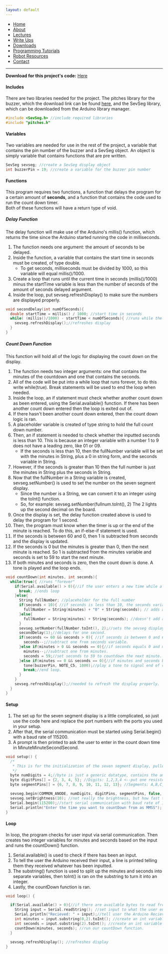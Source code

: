 ```yaml
---
layout: default
---
```

* [Home](../../index.md)
* [About](../About.md)
* [Lectures](../Lectures.md)
* [Write Ups](../Write_Ups.md)
* [Downloads](../Downloads.md)
* [Programming Tutorials](../Programming_Tutorials.md)
* [Robot Resources](../Robot_Resources.md)
* [Contact](../Contact.md)

* * *

**Download for this project's code:** [Here](https://goo.gl/fMkBW6)

#### Includes
There are two libraries needed for the project. The pitches library for the buzzer, which the download link can be found [here](https://goo.gl/JVeKwG), and the SevSeg library, which can be downloaded from the Arduino library manager.

```c++
#include <SevSeg.h> //include required libraries
#include "pitches.h"
```
#### Variables
Two variables are needed for use in the rest of the project, a variable that contains the pin number of the buzzer and a SevSeg object. An object is simply variable that contains functions that are pre written.

```c++
SevSeg sevseg; //create a SevSeg display object
int buzzerPin = 19; //create a variable for the buzzer pin number
```
#### Functions
This program requires two functions, a function that delays the program for a certain amount of **seconds**, and a function that contains the code used to run the count down timer.  
Both of these functions will have a return type of void.  
##### Delay Function
The delay function will make use of the Arduino's millis() function, which returns the time since the Arduino started running the code in milliseconds.  
1. The function needs one argument: the amount of seconds to be delayed.
2. Inside the function, a variable that contains the start time in seconds must be created, of type double. 
	- To get seconds, milliseconds must be divided by 1000, so this variable will equal millis()/1000.  
3. Create a loop that runs until the current time in seconds (millis()/1000) minus the startTime variable is less than the number of seconds of the amount of seconds delayed argument.
4. Inside the loop, put sevseg.refreshDisplay() to make sure the numbers are displayed properly.

```c++
void secondDelay(int numOfSeconds){
  double startTime = millis() / 1000; //start time in seconds
  while( (millis()/1000) - startTime < numOfSeconds){ //runs while the difference between the current time and start time in seconds is less than the delay seconds
    sevseg.refreshDisplay();//refreshes display
  }
}
```
##### Count Down Function
This function will hold all of the logic for displaying the count down on the display.
1. The function needs two integer arguments: one that contains the minutes of the countdown and one that contains the seconds.
2. All of the code will be put into a while loop that runs forever, to do this write while(true). Break statements will be used to end the loop when needed.
3. Inside the loop, an if statement must check whether another count down as been entered, using the Serial.available() function. If there has been another count down entered then the loop is exited out of. 
4. If there hasn't been another count down entered, then the count down logic is ran.
5. A placeholder variable is created of type string to hold the full count down number.
6. Then, an if statement is needed to check whether the inputted seconds is less than 10. This is because an integer variable with a number 1 to 9 does not have a leading zero, like 01 or 09.
	- If the seconds is less than 10, then the fullNumber variable will be set with the minutes in String, plus a 0 in string form, and the seconds variable in String.
7. However, if the seconds is greater than 10 then the full number is just the minutes in String plus the seconds in String.
8. Now that the fullNumber in a String variable is created, sevseg.setNumber() is used to set the number on the seven segment display.
	- Since the number is a String, we can convert it to an integer using the toInt() function.
	- So, for example: sevseg.setNumber(fullnum.toInt(), 2) The 2 lights up the second decimal on the board.
9. Once the display is set, the delay function created above is used to delay the program for 1 second.
10. Then, the program must know when the timer is up or the end of the minute is reached. To do this, an if-else-if statement is used.
11. If the seconds is between 60 and 0, then 1 is subtracted from seconds and the display is updated.
12. If the seconds is 0 but the minutes is greater than 0, then the next minute is reached. So 1 is subtracted from the minutes variable and seconds is set to 59 to start the next minute.
13. If both minutes and seconds is zero, then the count down is done. A tone is played and the loop ends.

```c++
void countDown(int minutes, int seconds){
  while(true){ //runs "forever"
    if(Serial.available() > 0){//if the user enters a new time while a countdown is active, end the current countdown.
      break; //ends loop
    }else{
      String fullNumber; //placeholder for the full number 
      if(seconds < 10){ //if seconds is less than 10, the seconds variable will be 9 instead of 09, so it needs to be fixed to display properly.
        fullNumber = String(minutes) + "0" + String(seconds); // adds a zero before the current second.
      }else{
        fullNumber = String(minutes) + String(seconds); //doesn't add a zero if seconds is greater than or equal to 10
      }
      sevseg.setNumber(fullNumber.toInt(), 2);//sets the sevseg display to the current countdown, with the decimal point at position 2
      secondDelay(1);//delays for one second.
      if(seconds <= 60 && seconds > 0){ //if seconds is between 0 and 60
        seconds--;//subtract one from seconds variable.
      }else if(minutes > 0 && seconds == 0){//if seconds equals 0 and minutes is greater than 0.
        minutes--;//subtract one from minutes.
        seconds = 59;//set seconds to 59 to countdown the next minute.
      }else if(minutes == 0 && seconds == 0){//if minutes and seconds both equal zero
        tone(buzzerPin, NOTE_C5, 1000);//play a tone to signal end of countdown.
        break;//end loop.
      }
    }
    sevseg.refreshDisplay();//needed to refresh the display properly.
  }
}
``` 
#### Setup
1. The set up for the seven segment display is a little complicated, so just use the code here and replace the port numbers with the ports you used in your setup.  
2. After that, the serial communication must be started using Serial.begin() with a baud rate of 115200.
3. A prompt is then printed to ask the user to enter in the count down time in MinuteMinuteSecondSecond.

```c++
void setup() {
  /*
   * This is for the initialization of the seven segment display, pulled from the example testWholeDisplay in the SevSeg library.
   */
  byte numDigits = 4;//byte is just a generic datatype, contains the amount of digits our display has.  
  byte digitPins[] = {2, 3, 4, 5}; //Digits: 1,2,3,4 <--put one resistor (ex: 220 Ohms, or 330 Ohms, etc, on each digit pin)
  byte segmentPins[] = {6, 7, 8, 9, 10, 11, 12, 13}; //Segments: A,B,C,D,E,F,G,Period

  sevseg.begin(COMMON_ANODE, numDigits, digitPins, segmentPins, false, false, true); //COMMON_ANODE is the type of display we have, first false is setting resistors are on digit pins, second false is saying don't update with delays, and last true is saying to keep leading zeros
  sevseg.setBrightness(10); //not really the brightness, but how fast the display refreshes, which affects brightness.
  Serial.begin(115200);//start serial communication with baud rate of 115200
  Serial.println("Enter the time you want to countDown from as MMSS"); //prompts the user to enter a countdown time in form minute minute second second
}
```
#### Loop
In loop, the program checks for user input via serial communication. Then creates two integer variables for minutes and seconds based on the input and runs the countDown() function.
1. Serial.available() is used to check if there has been an input.
2. To tell the user the Arduino received their input, a line is printed telling them they received whatever has been inputted.
3. The substring() function is used to split up the minutes and seconds into separate variables, then toInt() is ran on the substring to turn it into an integer.
4. Lastly, the countDown function is ran.

```c++
void loop() {

  if(Serial.available() > 0){//if there are available bytes to read from serial
    String input = Serial.readString(); //set input to what the user entered as a string.
    Serial.println("Recieved: " + input);//tell user the Arduino Recieved their input.
    int minutes = input.substring(0,2).toInt(); //create an int variable for minutes equal to the first two characters in the input string and convert it to int.
    int seconds = input.substring(2).toInt(); //create an int variable for seconds equal to the last two characters in the input string and convert it to int.
    countDown(minutes, seconds); //run our countDown function.
  }
  
  sevseg.refreshDisplay(); //refreshes display
}
```
